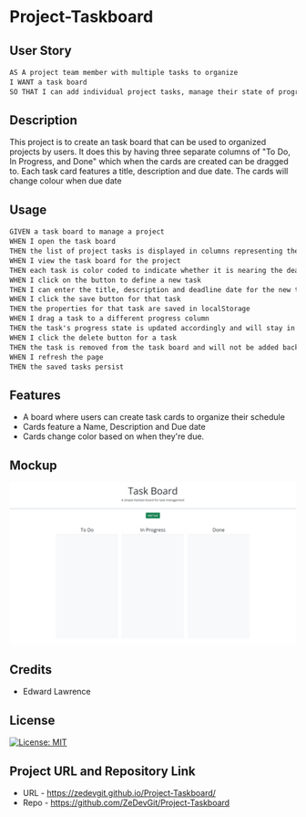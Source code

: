 # Project-Taskboard

## User Story

```md
AS A project team member with multiple tasks to organize
I WANT a task board 
SO THAT I can add individual project tasks, manage their state of progress and track overall project progress accordingly
```

## Description

This project is to create an task board that can be used to organized projects by users. It does this by having three separate columns of "To Do, In Progress, and Done" which when the cards are created can be dragged to. Each task card features a title, description and due date. The cards will change colour when due date

## Usage

```md
GIVEN a task board to manage a project
WHEN I open the task board
THEN the list of project tasks is displayed in columns representing the task progress state (Not Yet Started, In Progress, Completed)
WHEN I view the task board for the project
THEN each task is color coded to indicate whether it is nearing the deadline (yellow) or is overdue (red)
WHEN I click on the button to define a new task
THEN I can enter the title, description and deadline date for the new task into a modal dialog
WHEN I click the save button for that task
THEN the properties for that task are saved in localStorage
WHEN I drag a task to a different progress column
THEN the task's progress state is updated accordingly and will stay in the new column after refreshing
WHEN I click the delete button for a task
THEN the task is removed from the task board and will not be added back after refreshing
WHEN I refresh the page
THEN the saved tasks persist
```

## Features

- A board where users can create task cards to organize their schedule
- Cards feature a Name, Description and Due date
- Cards change color based on when they're due.

## Mockup
![A user adds three tasks to the task board and changes the state of two of them to in progress and then completion. The user then deletes the two cards in the done column.](./assets/images/05-third-party-apis-homework-demo.gif)


## Credits
- Edward Lawrence

## License
[![License: MIT](https://img.shields.io/badge/License-MIT-yellow.svg)](https://opensource.org/licenses/MIT)

## Project URL and Repository Link

- URL - https://zedevgit.github.io/Project-Taskboard/
- Repo - https://github.com/ZeDevGit/Project-Taskboard